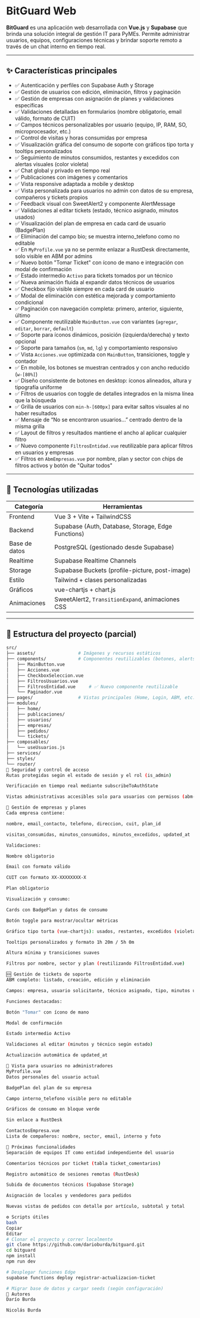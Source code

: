 # BitGuard Web

**BitGuard** es una aplicación web desarrollada con **Vue.js** y **Supabase** que brinda una solución integral de gestión IT para PyMEs. Permite administrar usuarios, equipos, configuraciones técnicas y brindar soporte remoto a través de un chat interno en tiempo real.

---

## ✨ Características principales

- ✅ Autenticación y perfiles con Supabase Auth y Storage  
- ✅ Gestión de usuarios con edición, eliminación, filtros y paginación  
- ✅ Gestión de empresas con asignación de planes y validaciones específicas  
- ✅ Validaciones detalladas en formularios (nombre obligatorio, email válido, formato de CUIT)  
- ✅ Campos técnicos personalizables por usuario (equipo, IP, RAM, SO, microprocesador, etc.)  
- ✅ Control de visitas y horas consumidas por empresa  
- ✅ Visualización gráfica del consumo de soporte con gráficos tipo torta y tooltips personalizados  
- ✅ Seguimiento de minutos consumidos, restantes y excedidos con alertas visuales (color violeta)  
- ✅ Chat global y privado en tiempo real  
- ✅ Publicaciones con imágenes y comentarios  
- ✅ Vista responsive adaptada a mobile y desktop  
- ✅ Vista personalizada para usuarios no admin con datos de su empresa, compañeros y tickets propios  
- ✅ Feedback visual con SweetAlert2 y componente AlertMessage  
- ✅ Validaciones al editar tickets (estado, técnico asignado, minutos usados)  
- ✅ Visualización del plan de empresa en cada card de usuario (BadgePlan)  
- ✅ Eliminación del campo bio; se muestra interno_telefono como no editable  
- ✅ En `MyProfile.vue` ya no se permite enlazar a RustDesk directamente, solo visible en ABM por admins  
- ✅ Nuevo botón "Tomar Ticket" con ícono de mano e integración con modal de confirmación  
- ✅ Estado intermedio `Activo` para tickets tomados por un técnico  
- ✅ Nueva animación fluida al expandir datos técnicos de usuarios  
- ✅ Checkbox fijo visible siempre en cada card de usuario  
- ✅ Modal de eliminación con estética mejorada y comportamiento condicional  
- ✅ Paginación con navegación completa: primero, anterior, siguiente, último  
- ✅ Componente reutilizable `MainButton.vue` con variantes (`agregar`, `editar`, `borrar`, `default`)  
- ✅ Soporte para íconos dinámicos, posición (izquierda/derecha) y texto opcional  
- ✅ Soporte para tamaños (`sm`, `md`, `lg`) y comportamiento responsivo  
- ✅ Vista `Acciones.vue` optimizada con `MainButton`, transiciones, toggle y contador  
- ✅ En mobile, los botones se muestran centrados y con ancho reducido (`w-[80%]`)  
- ✅ Diseño consistente de botones en desktop: íconos alineados, altura y tipografía uniforme  
- ✅ Filtros de usuarios con toggle de detalles integrados en la misma línea que la búsqueda  
- ✅ Grilla de usuarios con `min-h-[600px]` para evitar saltos visuales al no haber resultados  
- ✅ Mensaje de “No se encontraron usuarios…” centrado dentro de la misma grilla  
- ✅ Layout de filtros y resultados mantiene el ancho al aplicar cualquier filtro  
- ✅ Nuevo componente `FiltrosEntidad.vue` reutilizable para aplicar filtros en usuarios y empresas  
- ✅ Filtros en `AbmEmpresas.vue` por nombre, plan y sector con chips de filtros activos y botón de "Quitar todos"  

---

## 🧱 Tecnologías utilizadas

| Categoría     | Herramientas                                         |
|---------------|------------------------------------------------------|
| Frontend      | Vue 3 + Vite + TailwindCSS                           |
| Backend       | Supabase (Auth, Database, Storage, Edge Functions)   |
| Base de datos | PostgreSQL (gestionado desde Supabase)               |
| Realtime      | Supabase Realtime Channels                           |
| Storage       | Supabase Buckets (profile-picture, post-image)       |
| Estilo        | Tailwind + clases personalizadas                     |
| Gráficos      | vue-chartjs + chart.js                               |
| Animaciones   | SweetAlert2, `TransitionExpand`, animaciones CSS     |

---

## 📁 Estructura del proyecto (parcial)

```bash
src/
├── assets/                # Imágenes y recursos estáticos
├── components/            # Componentes reutilizables (botones, alerts, loaders, etc.)
│   ├── MainButton.vue
│   ├── Acciones.vue
│   ├── CheckboxSeleccion.vue
│   ├── FiltrosUsuarios.vue
│   ├── FiltrosEntidad.vue     # ✅ Nuevo componente reutilizable
│   └── Paginador.vue
├── pages/                 # Vistas principales (Home, Login, ABM, etc.)
├── modules/
│   ├── home/
│   ├── publicaciones/
│   ├── usuarios/
│   ├── empresas/
│   ├── pedidos/
│   └── tickets/
├── composables/
│   └── useUsuarios.js
├── services/
├── styles/
└── router/
🔐 Seguridad y control de acceso
Rutas protegidas según el estado de sesión y el rol (is_admin)

Verificación en tiempo real mediante subscribeToAuthState

Vistas administrativas accesibles solo para usuarios con permisos (abm-usuarios, abm-empresas, abm-tickets)

🧩 Gestión de empresas y planes
Cada empresa contiene:

nombre, email_contacto, telefono, direccion, cuit, plan_id

visitas_consumidas, minutos_consumidos, minutos_excedidos, updated_at

Validaciones:

Nombre obligatorio

Email con formato válido

CUIT con formato XX-XXXXXXXX-X

Plan obligatorio

Visualización y consumo:

Cards con BadgePlan y datos de consumo

Botón toggle para mostrar/ocultar métricas

Gráfico tipo torta (vue-chartjs): usados, restantes, excedidos (violeta)

Tooltips personalizados y formato 1h 20m / 5h 0m

Altura mínima y transiciones suaves

Filtros por nombre, sector y plan (reutilizando FiltrosEntidad.vue)

🆘 Gestión de tickets de soporte
ABM completo: listado, creación, edición y eliminación

Campos: empresa, usuario solicitante, técnico asignado, tipo, minutos usados, fue_visita, estado

Funciones destacadas:

Botón "Tomar" con ícono de mano

Modal de confirmación

Estado intermedio Activo

Validaciones al editar (minutos y técnico según estado)

Actualización automática de updated_at

👤 Vista para usuarios no administradores
MyProfile.vue
Datos personales del usuario actual

BadgePlan del plan de su empresa

Campo interno_telefono visible pero no editable

Gráficos de consumo en bloque verde

Sin enlace a RustDesk

ContactosEmpresa.vue
Lista de compañeros: nombre, sector, email, interno y foto

🔭 Próximas funcionalidades
Separación de equipos IT como entidad independiente del usuario

Comentarios técnicos por ticket (tabla ticket_comentarios)

Registro automático de sesiones remotas (RustDesk)

Subida de documentos técnicos (Supabase Storage)

Asignación de locales y vendedores para pedidos

Nuevas vistas de pedidos con detalle por artículo, subtotal y total

⚙️ Scripts útiles
bash
Copiar
Editar
# Clonar el proyecto y correr localmente
git clone https://github.com/darioburda/bitguard.git
cd bitguard
npm install
npm run dev

# Desplegar funciones Edge
supabase functions deploy registrar-actualizacion-ticket

# Migrar base de datos y cargar seeds (según configuración)
👥 Autores
Darío Burda

Nicolás Burda